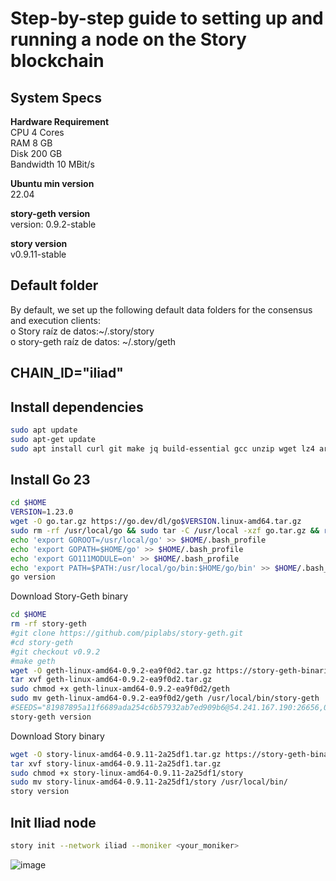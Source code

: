 # Step-by-step guide to setting up and running a node on the Story blockchain

## System Specs   

**Hardware	Requirement**  
CPU	4 Cores  
RAM	8 GB  
Disk	200 GB  
Bandwidth	10 MBit/s  

**Ubuntu min version**  
22.04  

**story-geth version**  
version: 0.9.2-stable  

**story version**  
v0.9.11-stable   

## Default folder
By default, we set up the following default data folders for the consensus and execution clients:   
o	Story raíz de datos:~/.story/story  
o	story-geth raíz de datos: ~/.story/geth  

## CHAIN_ID="iliad"

## Install dependencies  
```bash
sudo apt update
sudo apt-get update
sudo apt install curl git make jq build-essential gcc unzip wget lz4 aria2 -y
```

## Install Go 23  
```bash
cd $HOME
VERSION=1.23.0
wget -O go.tar.gz https://go.dev/dl/go$VERSION.linux-amd64.tar.gz
sudo rm -rf /usr/local/go && sudo tar -C /usr/local -xzf go.tar.gz && rm go.tar.gz
echo 'export GOROOT=/usr/local/go' >> $HOME/.bash_profile
echo 'export GOPATH=$HOME/go' >> $HOME/.bash_profile
echo 'export GO111MODULE=on' >> $HOME/.bash_profile
echo 'export PATH=$PATH:/usr/local/go/bin:$HOME/go/bin' >> $HOME/.bash_profile && . $HOME/.bash_profile
go version
```



Download Story-Geth binary
```bash
cd $HOME
rm -rf story-geth
#git clone https://github.com/piplabs/story-geth.git
#cd story-geth
#git checkout v0.9.2
#make geth
wget -O geth-linux-amd64-0.9.2-ea9f0d2.tar.gz https://story-geth-binaries.s3.us-west-1.amazonaws.com/geth-public/geth-linux-amd64-0.9.2-ea9f0d2.tar.gz 
tar xvf geth-linux-amd64-0.9.2-ea9f0d2.tar.gz
sudo chmod +x geth-linux-amd64-0.9.2-ea9f0d2/geth
sudo mv geth-linux-amd64-0.9.2-ea9f0d2/geth /usr/local/bin/story-geth
#SEEDS="81987895a11f6689ada254c6b57932ab7ed909b6@54.241.167.190:26656,010fb4de28667725a4fef26cdc7f9452cc34b16d@54.176.175.48:26656,e9b4bc203197b62cc7e6a80a64742e752f4210d5@54.193.250.204:26656,68b9145889e7576b652ca68d985826abd46ad660@18.166.164.232:26656"
story-geth version
```

Download Story binary
```bash
wget -O story-linux-amd64-0.9.11-2a25df1.tar.gz https://story-geth-binaries.s3.us-west-1.amazonaws.com/story-public/story-linux-amd64-0.9.11-2a25df1.tar.gz
tar xvf story-linux-amd64-0.9.11-2a25df1.tar.gz
sudo chmod +x story-linux-amd64-0.9.11-2a25df1/story
sudo mv story-linux-amd64-0.9.11-2a25df1/story /usr/local/bin/
story version
```

## Init Iliad node  
```bash
story init --network iliad --moniker <your_moniker>
```
![image](https://github.com/user-attachments/assets/c9e49230-4c08-407f-a564-a2fe17d596b1)





